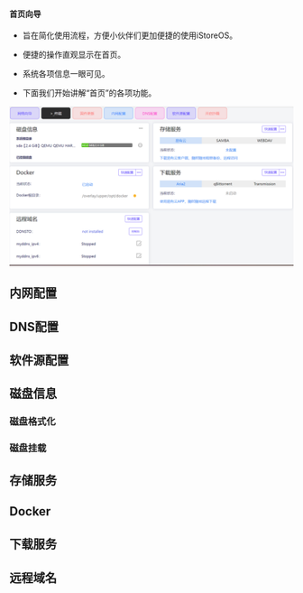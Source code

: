 #### 首页向导

* 旨在简化使用流程，方便小伙伴们更加便捷的使用iStoreOS。

* 便捷的操作直观显示在首页。

* 系统各项信息一眼可见。

* 下面我们开始讲解“首页”的各项功能。

![png](./picture/page1.png)

## 内网配置


## DNS配置

## 软件源配置


## 磁盘信息

### 磁盘格式化

### 磁盘挂载


## 存储服务

## Docker

## 下载服务

## 远程域名